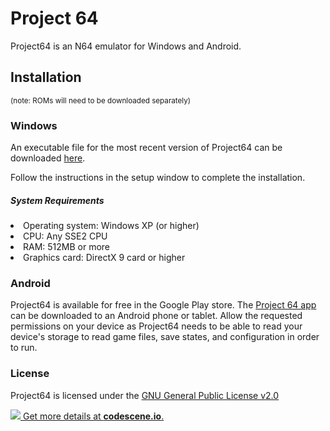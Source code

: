 # Project 64

Project64 is an N64 emulator for Windows and Android.

## Installation
<sub>(note: ROMs will need to be downloaded separately)</sub>
### Windows

An executable file for the most recent version of Project64 can be downloaded [here](https://www.pj64-emu.com/download/project64-latest).

Follow the instructions in the setup window to complete the installation.

##### System Requirements
<li>Operating system: Windows XP (or higher)</li>
<li>CPU: Any SSE2 CPU</li>
<li>RAM: 512MB or more</li>
<li>Graphics card: DirectX 9 card or higher</li>


### Android
Project64 is available for free in the Google Play store. The [Project 64 app](https://play.google.com/store/apps/details?id=emu.project64&hl=en&rdid=emu.project64&pli=1) can be downloaded to an Android phone or tablet.
Allow the requested permissions on your device as Project64 needs to be able to read your device's storage to read game files, save states, and configuration in order to run.


### License
Project64 is licensed under the
[GNU General Public License v2.0](https://www.gnu.org/licenses/old-licenses/gpl-2.0.en.html)

[![](https://codescene.io/projects/5467/status.svg) Get more details at **codescene.io**.](https://codescene.io/projects/5467/jobs/latest-successful/results)
